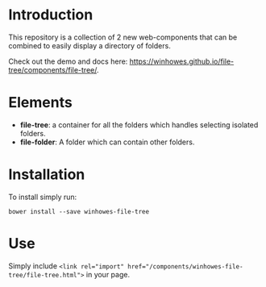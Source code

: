 # Introduction
This repository is a collection of 2 new web-components that can be combined to easily display a directory of folders.

Check out the demo and docs here: https://winhowes.github.io/file-tree/components/file-tree/.

# Elements
 - **file-tree**: a container for all the folders which handles selecting isolated folders.
 - **file-folder**: A folder which can contain other folders.
# Installation
To install simply run:
```
bower install --save winhowes-file-tree
```
# Use
Simply include `<link rel="import" href="/components/winhowes-file-tree/file-tree.html">` in your page.